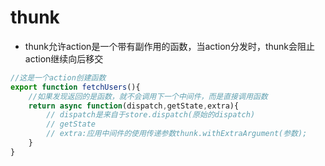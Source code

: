# thunk

- thunk允许action是一个带有副作用的函数，当action分发时，thunk会阻止action继续向后移交

```jsx
//这是一个action创建函数
export function fetchUsers(){
    //如果发现返回的是函数，就不会调用下一个中间件，而是直接调用函数
    return async function(dispatch,getState,extra){
        // dispatch是来自于store.dispatch(原始的dispatch)
        // getState
        // extra:应用中间件的使用传递参数thunk.withExtraArgument(参数);
    }
}
```

